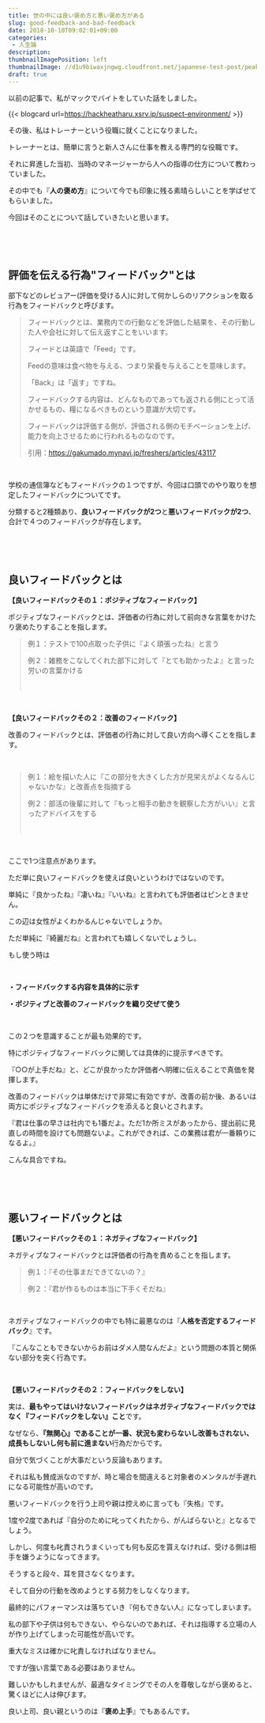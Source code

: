```yaml
---
title: 世の中には良い褒め方と悪い褒め方がある
slug: good-feedback-and-bad-feedback
date: 2018-10-10T09:02:01+09:00
categories: 
 - 人生論
description: 
thumbnailImagePosition: left
thumbnailImage: //d1u9biwaxjngwg.cloudfront.net/japanese-test-post/peak-140.jpg
draft: true
---
```

<!--more-->

以前の記事で、私がマックでバイトをしていた話をしました。

{{< blogcard url=https://hackheatharu.xsrv.jp/suspect-environment/ >}}
&nbsp;

その後、私はトレーナーという役職に就くことになりました。

トレーナーとは、簡単に言うと新人さんに仕事を教える専門的な役職です。

それに昇進した当初、当時のマネージャーから人への指導の仕方について教わっていました。

その中でも『<strong>人の褒め方</strong>』について今でも印象に残る素晴らしいことを学ばせてもらいました。

今回はそのことについて話していきたいと思います。

&nbsp;

&nbsp;
<h2>評価を伝える行為"フィードバック"とは</h2>
部下などのレビュアー(評価を受ける人)に対して何かしらのリアクションを取る行為をフィードバックと呼びます。
<blockquote>フィードバックとは、業務内での行動などを評価した結果を、その行動した人や会社に対して伝え返すことをいいます。

フィードとは英語で「Feed」です。

Feedの意味は食べ物を与える、つまり栄養を与えることを意味します。

「Back」は「返す」ですね。

フィードバックする内容は、どんなものであっても返される側にとって活かせるもの、糧になるべきものという意識が大切です。

フィードバックは評価する側が、評価される側のモチベーションを上げ、能力を向上させるために行われるものなのです。

引用：<a href="https://gakumado.mynavi.jp/freshers/articles/43117">https://gakumado.mynavi.jp/freshers/articles/43117</a></blockquote>
&nbsp;

学校の通信簿などもフィードバックの１つですが、今回は口頭でのやり取りを想定したフィードバックについてです。

分類すると2種類あり、<strong>良いフィードバックが2つ</strong>と<strong>悪いフィードバックが2つ</strong>、合計で４つのフィードバックが存在します。

&nbsp;

&nbsp;
<h2>良いフィードバックとは</h2>
<strong>【良いフィードバックその１：ポジティブなフィードバック】</strong>

ポジティブなフィードバックとは、評価者の行為に対して前向きな言葉をかけたり褒めたりすることを指します。
<blockquote>例１：テストで100点取った子供に『よく頑張ったね』と言う

例２：雑務をこなしてくれた部下に対して『とても助かったよ』と言った労いの言葉かける

&nbsp;</blockquote>
&nbsp;

<strong>【良いフィードバックその２：改善のフィードバック】</strong>

改善のフィードバックとは、評価者の行為に対して良い方向へ導くことを指します。

&nbsp;
<blockquote>例１：絵を描いた人に『この部分を大きくした方が見栄えがよくなるんじゃないかな』と改善点を指摘する

例２：部活の後輩に対して『もっと相手の動きを観察した方がいい』と言ったアドバイスをする

&nbsp;</blockquote>
&nbsp;

ここで1つ注意点があります。

ただ単に良いフィードバックを使えば良いというわけではないのです。

単純に『良かったね』『凄いね』『いいね』と言われても評価者はピンときません。

この辺は女性がよくわかるんじゃないでしょうか。

ただ単純に『綺麗だね』と言われても嬉しくないでしょうし。

もし使う時は

&nbsp;

<strong>・フィードバックする内容を具体的に示す</strong>

<strong>・ポジティブと改善のフィードバックを織り交ぜて使う</strong>

&nbsp;

この２つを意識することが最も効果的です。

特にポジティブなフィードバックに関しては具体的に提示すべきです。

『○○が上手だね』と、どこが良かったか評価者へ明確に伝えることで真価を発揮します。

改善のフィードバックは単体だけで非常に有効ですが、改善の前か後、あるいは両方にポジティブなフィードバックを添えると良いとされます。

『君は仕事の早さは社内でも1番だよ。ただ1か所ミスがあったから、提出前に見直しの時間を設けても問題ないよ。これができれば、この業務は君が一番頼りになるよ。』

こんな具合ですね。

&nbsp;

&nbsp;
<h2>悪いフィードバックとは</h2>
<strong>【悪いフィードバックその１：ネガティブなフィードバック】</strong>

ネガティブなフィードバックとは評価者の行為を責めることを指します。
<blockquote>例１：『その仕事まだできてないの？』

例２：『君が作るものは本当に下手くそだね』</blockquote>
&nbsp;

ネガティブなフィードバックの中でも特に最悪なのは『<strong>人格を否定するフィードバック</strong>』です。

『こんなこともできないからお前はダメ人間なんだよ』という問題の本質と関係ない部分を突く行為です。

&nbsp;

<strong>【悪いフィードバックその２：フィードバックをしない】 </strong>

実は、<strong>最もやってはいけないフィードバックはネガティブなフィードバックではなく『フィードバックをしない』こと</strong>です。

なぜなら、<strong>『無関心』であることが一番、状況も変わらないし改善もされない、成長もしないし何も前に進まない</strong>行為だからです。

自分で気づくことが大事だという反論もあります。

それは私も賛成派なのですが、時と場合を間違えると対象者のメンタルが手遅れになる可能性が高いのです。

悪いフィードバックを行う上司や親は控えめに言っても『失格』です。

1度や2度であれば『自分のために叱ってくれたから、がんばらないと』となるでしょう。

しかし、何度も叱責されうまくいっても何も反応を貰えなければ、受ける側は相手を嫌うようになってきます。

そうすると段々、耳を貸さなくなります。

そして自分の行動を改めようとする努力をしなくなります。

最終的にパフォーマンスは落ちていき『何もできない人』になってしまいます。

私の部下や子供は何もできない、やらないのであれば、それは指導する立場の人が作り上げてしまった可能性が高いです。

重大なミスは確かに叱責しなければなりません。

ですが強い言葉である必要はありません。

難しいかもしれませんが、最適なタイミングでその人を尊敬しながら褒めると、驚くほどに人は伸びます。

良い上司、良い親というのは『<strong>褒め上手</strong>』でもあるんです。
